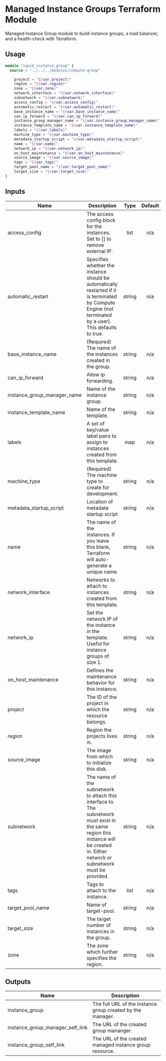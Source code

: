 # Managed Instance Groups Terraform Module

Managed Instance Group module to build instance groups, a load balancer, and a health-check with Terraform.

## Usage
```terraform
module "squid_instance_group" {
  source = "../../../modules/compute-group"

    project = "${var.project}"
    region = "${var.region}"
    zone = "${var.zone}"
    network_interface = "${var.network_interface}"
    subnetwork = "${var.subnetwork}"
    access_config = "${var.access_config}"
    automatic_restart = "${var.automatic_restart}"
    base_instance_name = "${var.base_instance_name}"
    can_ip_forward = "${var.can_ip_forward}"
    instance_group_manager_name = "${var.instance_group_manager_name}"
    instance_template_name = "${var.instance_template_name}"
    labels = "${var.labels}"
    machine_type = "${var.machine_type}"
    metadata_startup_script = "${var.metadata_startup_script}"
    name = "${var.name}"    
    network_ip = "${var.network_ip}"
    on_host_maintenance = "${var.on_host_maintenance}"    
    source_image = "${var.source_image}"    
    tags = "${var.tags}"
    target_pool_name = "${var.target_pool_name}"
    target_size = "${var.target_size}"
}
```


## Inputs

| Name | Description | Type | Default | Required |
|------|-------------|:----:|:-----:|:-----:|
| access\_config | The access config block for the instances. Set to [] to remove external IP. | list | n/a | yes |
| automatic\_restart | Specifies whether the instance should be automatically restarted if it is terminated by Compute Engine (not terminated by a user). This defaults to true. | string | n/a | yes |
| base\_instance\_name | (Required) The name of the instances created in the group. | string | n/a | yes |
| can\_ip\_forward | Allow ip forwarding. | string | n/a | yes |
| instance\_group\_manager\_name | Name of the instance group. | string | n/a | yes |
| instance\_template\_name | Name of the template. | string | n/a | yes |
| labels | A set of key/value label pairs to assign to instances created from this template. | map | n/a | yes |
| machine\_type | (Required) The machine type to create for development. | string | n/a | yes |
| metadata\_startup\_script | Location of metadata startup script | string | n/a | yes |
| name | The name of the instances. If you leave this blank, Terraform will auto-generate a unique name. | string | n/a | yes |
| network\_interface | Networks to attach to instances created from this template. | string | n/a | yes |
| network\_ip | Set the network IP of the instance in the template. Useful for instance groups of size 1. | string | n/a | yes |
| on\_host\_maintenance | Defines the maintenance behavior for this instance. | string | n/a | yes |
| project | The ID of the project in which the resource belongs. | string | n/a | yes |
| region | Region the projects lives in. | string | n/a | yes |
| source\_image | The image from which to initialize this disk. | string | n/a | yes |
| subnetwork | The name of the subnetwork to attach this interface to. The subnetwork must exist in the same region this instance will be created in. Either network or subnetwork must be provided. | string | n/a | yes |
| tags | Tags to attach to the instance. | list | n/a | yes |
| target\_pool\_name | Name of target-pool. | string | n/a | yes |
| target\_size | The target number of instances in the group. | string | n/a | yes |
| zone | The zone which further specifies the region. | string | n/a | yes |

## Outputs

| Name | Description |
|------|-------------|
| instance\_group | The full URL of the instance group created by the manager. |
| instance\_group\_manager\_self\_link | The URL of the created group mananger. |
| instance\_group\_self\_link | The URL of the created managed instance group resource. |
